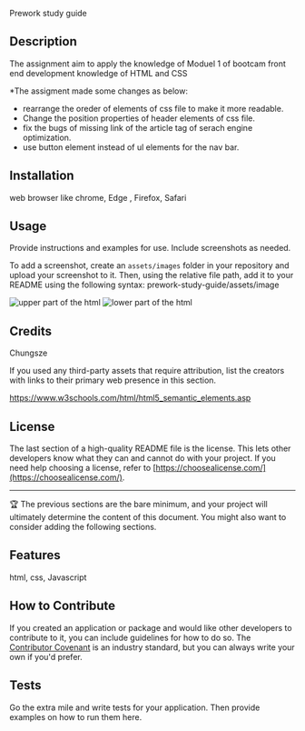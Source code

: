 Prework study guide

## Description

The assignment aim to apply the knowledge of Moduel 1 of bootcam front end development knowledge of HTML and CSS
 

*The assigment made some changes as below:
* rearrange the oreder of elements of css file to make it more readable.
* Change the position properties of header elements of css file.
* fix the bugs of missing link of the article tag of serach engine optimization.
* use button element instead of ul elements for the nav bar.




## Installation

web browser like chrome, Edge , Firefox, Safari


## Usage

Provide instructions and examples for use. Include screenshots as needed.

To add a screenshot, create an `assets/images` folder in your repository and upload your screenshot to it. Then, using the relative file path, add it to your README using the following syntax:
prework-study-guide/assets/image

![upper part of the html](../Module-1-Challenge/assets/images/scr0.JPG)
![lower part of the html](../Module-1-Challenge/assets/images/screen1.png)

## Credits

Chungsze

If you used any third-party assets that require attribution, list the creators with links to their primary web presence in this section.

https://www.w3schools.com/html/html5_semantic_elements.asp

## License

The last section of a high-quality README file is the license. This lets other developers know what they can and cannot do with your project. If you need help choosing a license, refer to [https://choosealicense.com/](https://choosealicense.com/).

---

🏆 The previous sections are the bare minimum, and your project will ultimately determine the content of this document. You might also want to consider adding the following sections.



## Features

html, css,  Javascript

## How to Contribute

If you created an application or package and would like other developers to contribute to it, you can include guidelines for how to do so. The [Contributor Covenant](https://www.contributor-covenant.org/) is an industry standard, but you can always write your own if you'd prefer.

## Tests

Go the extra mile and write tests for your application. Then provide examples on how to run them here.